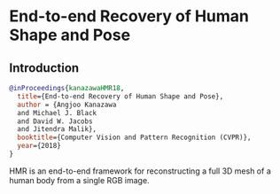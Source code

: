 # End-to-end Recovery of Human Shape and Pose

## Introduction

<!-- [ALGORITHM] -->

```bibtex
@inProceedings{kanazawaHMR18,
  title={End-to-end Recovery of Human Shape and Pose},
  author = {Angjoo Kanazawa
  and Michael J. Black
  and David W. Jacobs
  and Jitendra Malik},
  booktitle={Computer Vision and Pattern Recognition (CVPR)},
  year={2018}
}
```

HMR is an end-to-end framework for reconstructing a full 3D mesh of a human body from a single RGB image.
